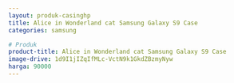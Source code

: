 ```yaml
---
layout: produk-casinghp
title: Alice in Wonderland cat Samsung Galaxy S9 Case
categories: samsung

# Produk
product-title: Alice in Wonderland cat Samsung Galaxy S9 Case
image-drive: 1d9I1jIZqIfMLc-VctN9k1GkdZBzmyNyw
harga: 90000
---
```

